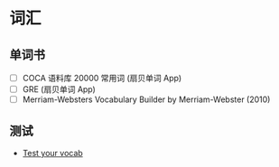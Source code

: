 # 词汇

## 单词书

- [ ] COCA 语料库 20000 常用词 (扇贝单词 App)
- [ ] GRE (扇贝单词 App)
- [ ] Merriam-Websters Vocabulary Builder by Merriam-Webster (2010)

## 测试

- [Test your vocab](http://testyourvocab.com/)
